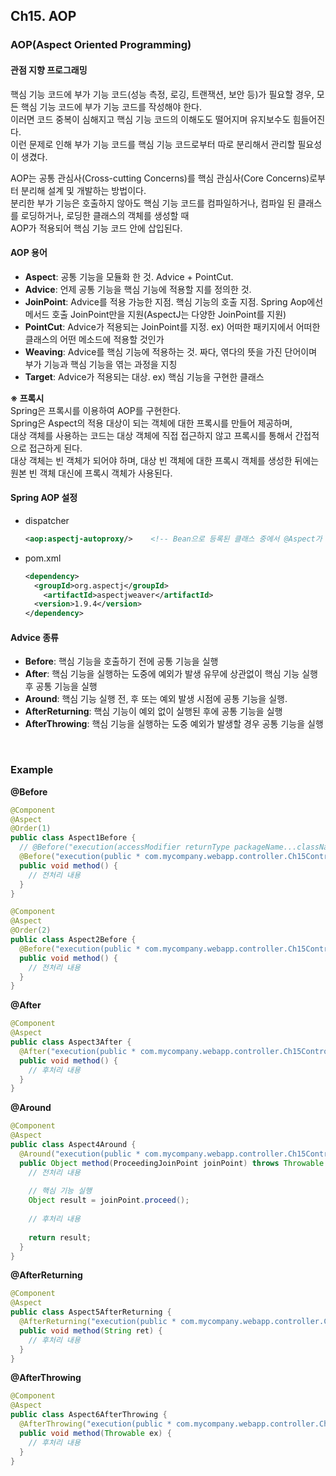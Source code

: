 ## Ch15. AOP
### AOP(Aspect Oriented Programming)
#### 관점 지향 프로그래밍
핵심 기능 코드에 부가 기능 코드(성능 측정, 로깅, 트랜잭션, 보안 등)가 필요할 경우, 모든 핵심 기능 코드에 부가 기능 코드를 작성해야 한다.  
이러면 코드 중복이 심해지고 핵심 기능 코드의 이해도도 떨어지며 유지보수도 힘들어진다.  
이런 문제로 인해 부가 기능 코드를 핵심 기능 코드로부터 따로 분리해서 관리할 필요성이 생겼다.

AOP는 공통 관심사(Cross-cutting Concerns)를 핵심 관심사(Core Concerns)로부터 분리해 설계 및 개발하는 방법이다.  
분리한 부가 기능은 호출하지 않아도 핵심 기능 코드를 컴파일하거나, 컴파일 된 클래스를 로딩하거나, 로딩한 클래스의 객체를 생성할 때  
AOP가 적용되어 핵심 기능 코드 안에 삽입된다.

#### AOP 용어
- **Aspect**: 공통 기능을 모듈화 한 것. Advice + PointCut.
- **Advice**: 언제 공통 기능을 핵심 기능에 적용할 지를 정의한 것.
- **JoinPoint**: Advice를 적용 가능한 지점. 핵심 기능의 호출 지점. Spring Aop에선 메서드 호출 JoinPoint만을 지원(AspectJ는 다양한 JoinPoint를 지원)
- **PointCut**: Advice가 적용되는 JoinPoint를 지정. ex) 어떠한 패키지에서 어떠한 클래스의 어떤 메소드에 적용할 것인가
- **Weaving**: Advice를 핵심 기능에 적용하는 것. 짜다, 엮다의 뜻을 가진 단어이며 부가 기능과 핵심 기능을 엮는 과정을 지칭
- **Target**: Advice가 적용되는 대상. ex) 핵심 기능을 구현한 클래스

**※ 프록시**  
Spring은 프록시를 이용하여 AOP를 구현한다.  
Spring은 Aspect의 적용 대상이 되는 객체에 대한 프록시를 만들어 제공하며,  
대상 객체를 사용하는 코드는 대상 객체에 직접 접근하지 않고 프록시를 통해서 간접적으로 접근하게 된다.  
대상 객체는 빈 객체가 되어야 하며, 대상 빈 객체에 대한 프록시 객체를 생성한 뒤에는 원본 빈 객체 대신에 프록시 객체가 사용된다.

#### Spring AOP 설정
- dispatcher
  ```xml
  <aop:aspectj-autoproxy/>    <!-- Bean으로 등록된 클래스 중에서 @Aspect가 선언된 클래스를 모두 Aspect로 자동 등록해준다. -->
  ```

- pom.xml
  ```xml
  <dependency>
    <groupId>org.aspectj</groupId>
      <artifactId>aspectjweaver</artifactId>
    <version>1.9.4</version>
  </dependency>
  ```

#### Advice 종류
- **Before**: 핵심 기능을 호출하기 전에 공통 기능을 실행
- **After**: 핵심 기능을 실행하는 도중에 예외가 발생 유무에 상관없이 핵심 기능 실행 후 공통 기능을 실행
- **Around**: 핵심 기능 실행 전, 후 또는 예외 발생 시점에 공통 기능을 실행.
- **AfterReturning**: 핵심 기능이 예외 없이 실행된 후에 공통 기능을 실행
- **AfterThrowing**: 핵심 기능을 실행하는 도중 예외가 발생할 경우 공통 기능을 실행

<br/>

### Example
**@Before**  
```java
@Component
@Aspect
@Order(1)
public class Aspect1Before {
  // @Before("execution(accessModifier returnType packageName...className.methodName(parameter))")
  @Before("execution(public * com.mycompany.webapp.controller.Ch15Controller.before(..))")
  public void method() {
    // 전처리 내용
  }
}

@Component
@Aspect
@Order(2)
public class Aspect2Before {
  @Before("execution(public * com.mycompany.webapp.controller.Ch15Controller.before(..))")
  public void method() {
    // 전처리 내용
  }
}
```

**@After**  
```java
@Component
@Aspect
public class Aspect3After {
  @After("execution(public * com.mycompany.webapp.controller.Ch15Controller.after(..))")
  public void method() {
    // 후처리 내용
  }
}
```

**@Around**  
```java
@Component
@Aspect
public class Aspect4Around {
  @Around("execution(public * com.mycompany.webapp.controller.Ch15Controller.around(..))")
  public Object method(ProceedingJoinPoint joinPoint) throws Throwable {
    // 전처리 내용
    
    // 핵심 기능 실행
    Object result = joinPoint.proceed();
    
    // 후처리 내용
    
    return result;
  }
}
```

**@AfterReturning**  
```java
@Component
@Aspect
public class Aspect5AfterReturning {
  @AfterReturning("execution(public * com.mycompany.webapp.controller.Ch15Controller.afterReturning(..))", returning = "ret")
  public void method(String ret) {
    // 후처리 내용
  }
}
```

**@AfterThrowing**  
```java
@Component
@Aspect
public class Aspect6AfterThrowing {
  @AfterThrowing("execution(public * com.mycompany.webapp.controller.Ch15Controller.afterThrowing(..))", throwing = "ex")
  public void method(Throwable ex) {
    // 후처리 내용
  }
}
```
